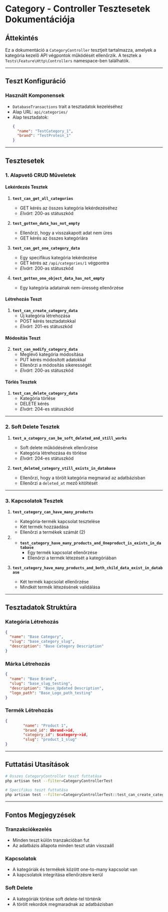 # Category - Controller Tesztesetek Dokumentációja

## Áttekintés

Ez a dokumentáció a `CategoryController` tesztjeit tartalmazza, amelyek a kategória kezelő API végpontok működését ellenőrzik. A tesztek a `Tests\Feature\Http\Controllers` namespace-ben találhatók.

---

## Teszt Konfiguráció

### Használt Komponensek

- `DatabaseTransactions` trait a tesztadatok kezeléséhez
- Alap URL: `api/categories/`
- Alap tesztadatok:
  ```json
  {
    "name": "TestCategory_1",
    "brand": "TestProtein_1"
  }
  ```

---

## Tesztesetek

### 1. Alapvető CRUD Műveletek

#### Lekérdezés Tesztek

1. **`test_can_get_all_categories`**

   - GET kérés az összes kategória lekérdezéséhez
   - _Elvárt_: 200-as státuszkód

2. **`test_gotten_data_has_not_empty`**

   - Ellenőrzi, hogy a visszakapott adat nem üres
   - GET kérés az összes kategóriára

3. **`test_can_get_one_category_data`**

   - Egy specifikus kategória lekérdezése
   - GET kérés az `/api/categories/1` végpontra
   - _Elvárt_: 200-as státuszkód

4. **`test_gotten_one_object_data_has_not_empty`**
   - Egy kategória adatainak nem-üresség ellenőrzése

#### Létrehozás Teszt

1. **`test_can_create_category_data`**  
      - Új kategória létrehozása  
      - POST kérés tesztadatokkal  
      - _Elvárt_: 201-es státuszkód

#### Módosítás Teszt

2. **`test_can_modify_category_data`**  
      - Meglévő kategória módosítása  
      - PUT kérés módosított adatokkal  
      - Ellenőrzi a módosítás sikerességét  
      - _Elvárt_: 200-as státuszkód

#### Törlés Tesztek

1. **`test_can_delete_category_data`**  
      - Kategória törlése  
      - DELETE kérés  
      - _Elvárt_: 204-es státuszkód

---

### 2. Soft Delete Tesztek

1. **`test_a_category_can_be_soft_deleted_and_still_works`**  
      - Soft delete működésének ellenőrzése  
      - Kategória létrehozása és törlése  
      - _Elvárt_: 204-es státuszkód

2. **`test_deleted_category_still_exists_in_database`**  
      - Ellenőrzi, hogy a törölt kategória megmarad az adatbázisban  
      - Ellenőrzi a `deleted_at` mező kitöltését

---

### 3. Kapcsolatok Tesztek

1. **`test_category_can_have_many_products`**  
      - Kategória-termék kapcsolat tesztelése  
      - Két termék hozzáadása  
      - Ellenőrzi a termékek számát (2)

2. - **`test_category_have_many_products_and_Oneproduct_is_exists_in_database`**  
      - Egy termék kapcsolat ellenőrzése  
      - Ellenőrzi a termék létezését a kategóriában

3. **`test_category_have_many_products_and_both_child_data_exist_in_database`**  
      - Két termék kapcsolat ellenőrzése  
      - Mindkét termék létezésének validálása

---

## Tesztadatok Struktúra

### Kategória Létrehozás

```json
{
  "name": "Base Category",
  "slug": "base_category_slug",
  "description": "Base Category Description"
}
```

### Márka Létrehozás

```json
{
  "name": "Base Brand",
  "slug": "base_slug_testing",
  "description": "Base_Updated Description",
  "logo_path": "Base_Logo_path_testing"
}
```

### Termék Létrehozás

```json
{
        "name": "Product 1",
        "brand_id": $brand->id,
        "category_id": $category->id,
        "slug": "product_1_slug"
}
```

---

## Futtatási Utasítások

```bash
# Összes CategoryController teszt futtatása
php artisan test --filter=CategoryControllerTest

# Specifikus teszt futtatása
php artisan test --filter=CategoryControllerTest::test_can_create_category_data
```

---

## Fontos Megjegyzések

### Tranzakciókezelés

- Minden teszt külön tranzakcióban fut
- Az adatbázis állapota minden teszt után visszaáll

### Kapcsolatok

- A kategóriák és termékek között one-to-many kapcsolat van
- A kapcsolatok integritása ellenőrzésre kerül

### Soft Delete

- A kategóriák törlése soft delete-tel történik
- A törölt rekordok megmaradnak az adatbázisban
